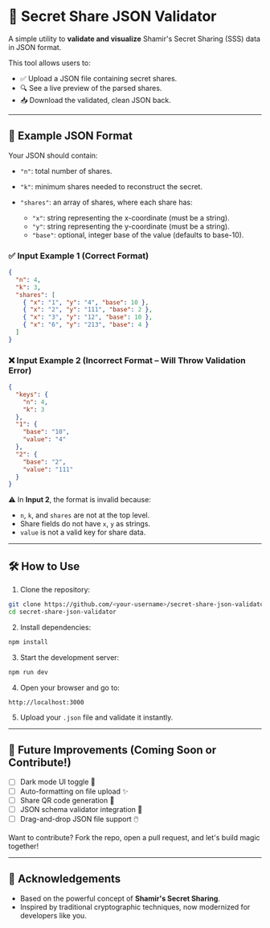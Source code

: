 

# 🔐 Secret Share JSON Validator

A simple utility to **validate and visualize** Shamir's Secret Sharing (SSS) data in JSON format.

This tool allows users to:

* ✅ Upload a JSON file containing secret shares.
* 🔍 See a live preview of the parsed shares.
* 📥 Download the validated, clean JSON back.

---

## 📜 Example JSON Format

Your JSON should contain:

* `"n"`: total number of shares.
* `"k"`: minimum shares needed to reconstruct the secret.
* `"shares"`: an array of shares, where each share has:

  * `"x"`: string representing the x-coordinate (must be a string).
  * `"y"`: string representing the y-coordinate (must be a string).
  * `"base"`: optional, integer base of the value (defaults to base-10).

### ✅ Input Example 1 (Correct Format)

```json
{
  "n": 4,
  "k": 3,
  "shares": [
    { "x": "1", "y": "4", "base": 10 },
    { "x": "2", "y": "111", "base": 2 },
    { "x": "3", "y": "12", "base": 10 },
    { "x": "6", "y": "213", "base": 4 }
  ]
}
```

### ❌ Input Example 2 (Incorrect Format – Will Throw Validation Error)

```json
{
  "keys": {
    "n": 4,
    "k": 3
  },
  "1": {
    "base": "10",
    "value": "4"
  },
  "2": {
    "base": "2",
    "value": "111"
  }
}
```

⚠️ In **Input 2**, the format is invalid because:

* `n`, `k`, and `shares` are not at the top level.
* Share fields do not have `x`, `y` as strings.
* `value` is not a valid key for share data.

---

## 🛠 How to Use

1. Clone the repository:

```bash
git clone https://github.com/<your-username>/secret-share-json-validator.git
cd secret-share-json-validator
```

2. Install dependencies:

```bash
npm install
```

3. Start the development server:

```bash
npm run dev
```

4. Open your browser and go to:

```
http://localhost:3000
```

5. Upload your `.json` file and validate it instantly.

---

## 🚀 Future Improvements (Coming Soon or Contribute!)

* [ ] Dark mode UI toggle 🌙
* [ ] Auto-formatting on file upload ✨
* [ ] Share QR code generation 📱
* [ ] JSON schema validator integration 🧠
* [ ] Drag-and-drop JSON file support 🖱️

Want to contribute? Fork the repo, open a pull request, and let's build magic together!

---

## 🙏 Acknowledgements

* Based on the powerful concept of **Shamir's Secret Sharing**.
* Inspired by traditional cryptographic techniques, now modernized for developers like you.

